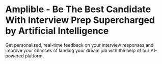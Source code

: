 # Amplible - Be The Best Candidate With Interview Prep Supercharged by Artificial Intelligence
Get personalized, real-time feedback on your interview responses and improve your chances of landing your dream job with the help of our AI-powered platform.
